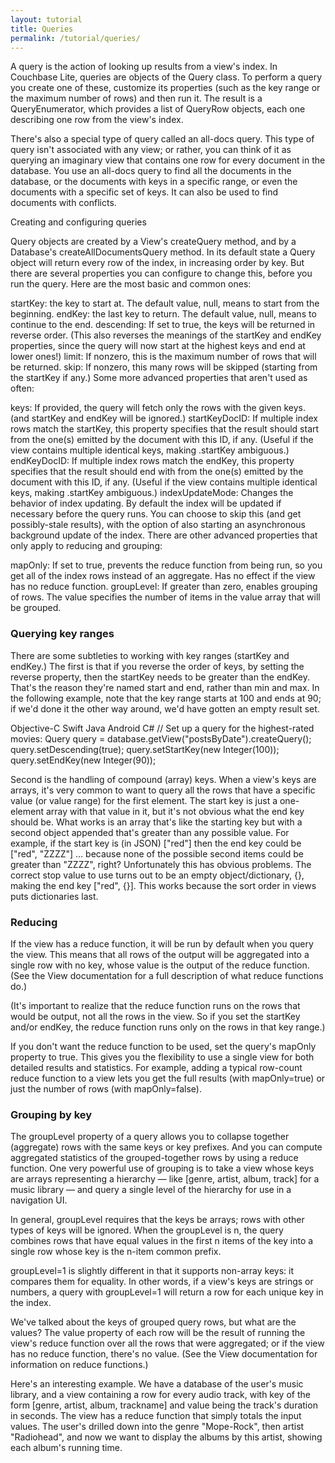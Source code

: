 ```yaml
---
layout: tutorial
title: Queries
permalink: /tutorial/queries/
---
```


A query is the action of looking up results from a view's index. In Couchbase Lite, queries are objects of the Query class. To perform a query you create one of these, customize its properties (such as the key range or the maximum number of rows) and then run it. The result is a QueryEnumerator, which provides a list of QueryRow objects, each one describing one row from the view's index.

There's also a special type of query called an all-docs query. This type of query isn't associated with any view; or rather, you can think of it as querying an imaginary view that contains one row for every document in the database. You use an all-docs query to find all the documents in the database, or the documents with keys in a specific range, or even the documents with a specific set of keys. It can also be used to find documents with conflicts.

Creating and configuring queries

Query objects are created by a View's createQuery method, and by a Database's createAllDocumentsQuery method. In its default state a Query object will return every row of the index, in increasing order by key. But there are several properties you can configure to change this, before you run the query. Here are the most basic and common ones:

startKey: the key to start at. The default value, null, means to start from the beginning.
endKey: the last key to return. The default value, null, means to continue to the end.
descending: If set to true, the keys will be returned in reverse order. (This also reverses the meanings of the startKey and endKey properties, since the query will now start at the highest keys and end at lower ones!)
limit: If nonzero, this is the maximum number of rows that will be returned.
skip: If nonzero, this many rows will be skipped (starting from the startKey if any.)
Some more advanced properties that aren't used as often:

keys: If provided, the query will fetch only the rows with the given keys. (and startKey and endKey will be ignored.)
startKeyDocID: If multiple index rows match the startKey, this property specifies that the result should start from the one(s) emitted by the document with this ID, if any. (Useful if the view contains multiple identical keys, making .startKey ambiguous.)
endKeyDocID: If multiple index rows match the endKey, this property specifies that the result should end with from the one(s) emitted by the document with this ID, if any. (Useful if the view contains multiple identical keys, making .startKey ambiguous.)
indexUpdateMode: Changes the behavior of index updating. By default the index will be updated if necessary before the query runs. You can choose to skip this (and get possibly-stale results), with the option of also starting an asynchronous background update of the index.
There are other advanced properties that only apply to reducing and grouping:

mapOnly: If set to true, prevents the reduce function from being run, so you get all of the index rows instead of an aggregate. Has no effect if the view has no reduce function.
groupLevel: If greater than zero, enables grouping of rows. The value specifies the number of items in the value array that will be grouped.


### Querying key ranges

There are some subtleties to working with key ranges (startKey and endKey.) The first is that if you reverse the order of keys, by setting the reverse property, then the startKey needs to be greater than the endKey. That's the reason they're named start and end, rather than min and max. In the following example, note that the key range starts at 100 and ends at 90; if we'd done it the other way around, we'd have gotten an empty result set.

Objective-C	Swift	Java	Android	C#
// Set up a query for the highest-rated movies:
Query query = database.getView("postsByDate").createQuery();
query.setDescending(true);
query.setStartKey(new Integer(100));
query.setEndKey(new Integer(90));
        
Second is the handling of compound (array) keys. When a view's keys are arrays, it's very common to want to query all the rows that have a specific value (or value range) for the first element. The start key is just a one-element array with that value in it, but it's not obvious what the end key should be. What works is an array that's like the starting key but with a second object appended that's greater than any possible value. For example, if the start key is (in JSON) ["red"] then the end key could be ["red", "ZZZZ"] ... because none of the possible second items could be greater than "ZZZZ", right? Unfortunately this has obvious problems. The correct stop value to use turns out to be an empty object/dictionary, {}, making the end key ["red", {}]. This works because the sort order in views puts dictionaries last.

### Reducing

If the view has a reduce function, it will be run by default when you query the view. This means that all rows of the output will be aggregated into a single row with no key, whose value is the output of the reduce function. (See the View documentation for a full description of what reduce functions do.)

(It's important to realize that the reduce function runs on the rows that would be output, not all the rows in the view. So if you set the startKey and/or endKey, the reduce function runs only on the rows in that key range.)

If you don't want the reduce function to be used, set the query's mapOnly property to true. This gives you the flexibility to use a single view for both detailed results and statistics. For example, adding a typical row-count reduce function to a view lets you get the full results (with mapOnly=true) or just the number of rows (with mapOnly=false).


### Grouping by key

The groupLevel property of a query allows you to collapse together (aggregate) rows with the same keys or key prefixes. And you can compute aggregated statistics of the grouped-together rows by using a reduce function. One very powerful use of grouping is to take a view whose keys are arrays representing a hierarchy — like [genre, artist, album, track] for a music library — and query a single level of the hierarchy for use in a navigation UI.

In general, groupLevel requires that the keys be arrays; rows with other types of keys will be ignored. When the groupLevel is n, the query combines rows that have equal values in the first n items of the key into a single row whose key is the n-item common prefix.

groupLevel=1 is slightly different in that it supports non-array keys: it compares them for equality. In other words, if a view's keys are strings or numbers, a query with groupLevel=1 will return a row for each unique key in the index.

We've talked about the keys of grouped query rows, but what are the values? The value property of each row will be the result of running the view's reduce function over all the rows that were aggregated; or if the view has no reduce function, there's no value. (See the View documentation for information on reduce functions.)

Here's an interesting example. We have a database of the user's music library, and a view containing a row for every audio track, with key of the form [genre, artist, album, trackname] and value being the track's duration in seconds. The view has a reduce function that simply totals the input values. The user's drilled down into the genre "Mope-Rock", then artist "Radiohead", and now we want to display the albums by this artist, showing each album's running time.